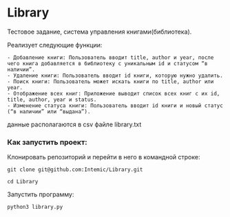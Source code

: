 # Library
Тестовое задание, система управления книгами(библиотека).

Реализует следующие функции: 
```
- Добавление книги: Пользователь вводит title, author и year, после чего книга добавляется в библиотеку с уникальным id и статусом “в наличии”.
- Удаление книги: Пользователь вводит id книги, которую нужно удалить.
- Поиск книги: Пользователь может искать книги по title, author или year.
- Отображение всех книг: Приложение выводит список всех книг с их id, title, author, year и status.
- Изменение статуса книги: Пользователь вводит id книги и новый статус (“в наличии” или “выдана”).
```
данные располагаются в csv файле library.txt

### Как запустить проект:

Клонировать репозиторий и перейти в него в командной строке:

```
git clone git@github.com:Intemic/Library.git
```

```
cd Library
```

Запустить программу:

```
python3 library.py
```